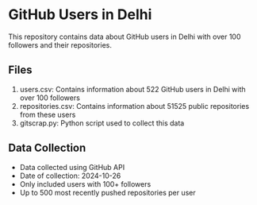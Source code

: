 # GitHub Users in Delhi

This repository contains data about GitHub users in Delhi with over 100 followers and their repositories.

## Files

1. users.csv: Contains information about 522 GitHub users in Delhi with over 100 followers
2. repositories.csv: Contains information about 51525 public repositories from these users
3. gitscrap.py: Python script used to collect this data

## Data Collection

- Data collected using GitHub API
- Date of collection: 2024-10-26
- Only included users with 100+ followers
- Up to 500 most recently pushed repositories per user
